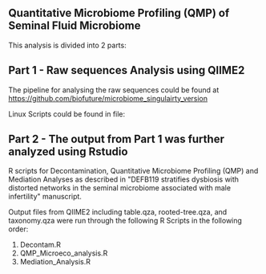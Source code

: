 Quantitative Microbiome Profiling (QMP) of Seminal Fluid Microbiome
-

This analysis is divided into 2 parts:

Part 1 - Raw sequences Analysis using QIIME2
------------------------------------------------------------------------------------------------------
The pipeline for analysing the raw sequences could be found at https://github.com/biofuture/microbiome_singulairty_version

Linux Scripts could be found in file:


Part 2 - The output from Part 1 was further analyzed using Rstudio
-------------------------------------------------------------------------------------------------------

R scripts for Decontamination, Quantitative Microbiome Profiling (QMP) and Mediation Analyses as described in "DEFB119 stratifies dysbiosis with distorted networks in the seminal microbiome associated with male infertility" manuscript.

Output files from QIIME2 including table.qza, rooted-tree.qza, and taxonomy.qza were run through the following R Scripts in the following order:

1. Decontam.R
2. QMP_Microeco_analysis.R
3. Mediation_Analysis.R
